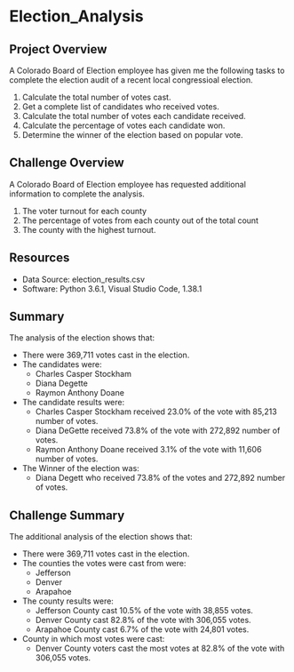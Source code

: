 # Election_Analysis

## Project Overview
A Colorado Board of Election employee has given me the following tasks to complete the election audit of a recent local congressioal election.

1. Calculate the total number of votes cast.
2. Get a complete list of candidates who received votes.
3. Calculate the total number of votes each candidate received.
4. Calculate the percentage of votes each candidate won.
5. Determine the winner of the election based on popular vote.

## Challenge Overview
A Colorado Board of Election employee has requested additional information to complete the analysis.

1. The voter turnout for each county
2. The percentage of votes from each county out of the total count
3. The county with the highest turnout. 

## Resources
- Data Source: election_results.csv
- Software: Python 3.6.1, Visual Studio Code, 1.38.1

## Summary
The analysis of the election shows that:
- There were 369,711 votes cast in the election.
- The candidates were:
  - Charles Casper Stockham
  - Diana Degette
  - Raymon Anthony Doane
 - The candidate results were:
   - Charles Casper Stockham received 23.0% of the vote with 85,213 number of votes.
   - Diana DeGette received 73.8% of the vote with 272,892 number of votes.
   - Raymon Anthony Doane received 3.1% of the vote with 11,606 number of votes.
 - The Winner of the election was:
   - Diana Degett who received 73.8% of the votes and 272,892 number of votes.
  
  ## Challenge Summary
  The additional analysis of the election shows that:
  - There were 369,711 votes cast in the election.
  - The counties the votes were cast from were:
    - Jefferson
    - Denver
    - Arapahoe
   - The county results were:
     - Jefferson County cast 10.5% of the vote with 38,855 votes.
     - Denver County cast 82.8% of the vote with 306,055 votes.
     - Arapahoe County cast 6.7% of the vote with 24,801 votes.
   - County in which most votes were cast:
     - Denver County voters cast the most votes at 82.8% of the vote with 306,055 votes.
  
